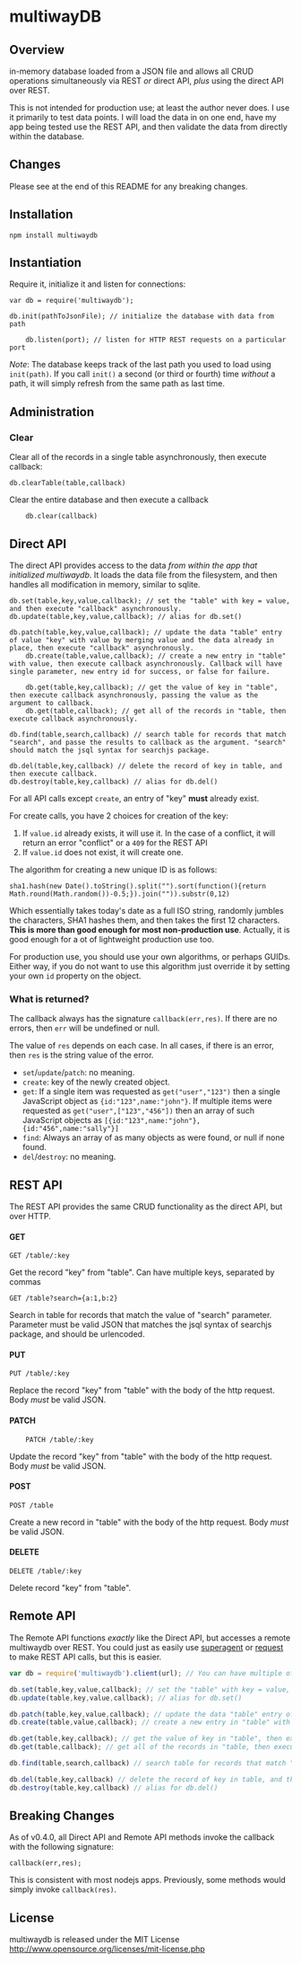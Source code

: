 # multiwayDB

## Overview
in-memory database loaded from a JSON file and allows all CRUD operations simultaneously via REST *or* direct API, *plus* using the direct API over REST.

This is not intended for production use; at least the author never does. I use it primarily to test data points. I will
load the data in on one end, have my app being tested use the REST API, and then validate the data from directly within the
database.


## Changes 
Please see at the end of this README for any breaking changes.

## Installation

    npm install multiwaydb
		


## Instantiation
Require it, initialize it and listen for connections:

    var db = require('multiwaydb');

    db.init(pathToJsonFile); // initialize the database with data from path
		
		db.listen(port); // listen for HTTP REST requests on a particular port
		
		

*Note*: The database keeps track of the last path you used to load using `init(path)`. If you call `init()` a second (or third or fourth) time *without* a path, it will simply refresh from the same path as last time.

## Administration

### Clear
Clear all of the records in a single table asynchronously, then execute callback:

    db.clearTable(table,callback)

Clear the entire database and then execute a callback

		db.clear(callback)


## Direct API
The direct API provides access to the data *from within the app that initialized multiwaydb*. It loads the data file from the filesystem, and then handles all modification in memory, similar to sqlite.


    db.set(table,key,value,callback); // set the "table" with key = value, and then execute "callback" asynchronously. 
    db.update(table,key,value,callback); // alias for db.set()

    db.patch(table,key,value,callback); // update the data "table" entry of value "key" with value by merging value and the data already in place, then execute "callback" asynchronously.
		db.create(table,value,callback); // create a new entry in "table" with value, then execute callback asynchronously. Callback will have single parameter, new entry id for success, or false for failure.
    
		db.get(table,key,callback); // get the value of key in "table", then execute callback asynchronously, passing the value as the argument to callback.
		db.get(table,callback); // get all of the records in "table, then execute callback asynchronously.

    db.find(table,search,callback) // search table for records that match "search", and passe the results to callback as the argument. "search" should match the jsql syntax for searchjs package.

    db.del(table,key,callback) // delete the record of key in table, and then execute callback.
    db.destroy(table,key,callback) // alias for db.del()


For all API calls except `create`, an entry of "key" **must** already exist.

For create calls, you have 2 choices for creation of the key:

1. If `value.id` already exists, it will use it. In the case of a conflict, it will return an error "conflict" or a `409` for the REST API
2. If `value.id` does not exist, it will create one.

The algorithm for creating a new unique ID is as follows:

    sha1.hash(new Date().toString().split("").sort(function(){return Math.round(Math.random())-0.5;}).join("")).substr(0,12)
		
Which essentially takes today's date as a full ISO string, randomly jumbles the characters, SHA1 hashes them, and then takes the first 12 characters. **This is more than good enough for most non-production use**. Actually, it is good enough for a ot of lightweight production use too.

For production use, you should use your own algorithms, or perhaps GUIDs. Either way, if you do not want to use this algorithm just override it by setting your own `id` property on the object.


### What is returned?

The callback always has the signature `callback(err,res)`. If there are no errors, then `err` will be undefined or null.

The value of `res` depends on each case. In all cases, if there is an error, then `res` is the string value of the error.

* `set`/`update`/`patch`: no meaning.
* `create`: key of the newly created object.
* `get`: If a single item was requested as `get("user","123")` then a single JavaScript object as `{id:"123",name:"john"}`. If multiple items were requested as `get("user",["123","456"])` then an array of such JavaScript objects as `[{id:"123",name:"john"},{id:"456",name:"sally"}]`
* `find`: Always an array of as many objects as were found, or null if none found.
* `del`/`destroy`: no meaning.


## REST API
The REST API provides the same CRUD functionality as the direct API, but over HTTP.

#### GET
    GET /table/:key

Get the record "key" from "table". Can have multiple keys, separated by commas

    GET /table?search={a:1,b:2}

Search in table for records that match the value of "search" parameter. Parameter must be valid JSON that matches the jsql syntax of searchjs package, and should be urlencoded.


#### PUT
    PUT /table/:key
		
Replace the record "key" from "table" with the body of the http request. Body *must* be valid JSON.

#### PATCH
    
		PATCH /table/:key
		
Update the record "key" from "table" with the body of the http request. Body *must* be valid JSON.


#### POST
    POST /table
		
Create a new record in "table" with the body of the http request. Body *must* be valid JSON.

#### DELETE
    DELETE /table/:key
		
Delete record "key" from "table".


## Remote API
The Remote API functions *exactly* like the Direct API, but accesses a remote multiwaydb over REST. You could just as easily use [superagent](http://visionmedia.github.io/superagent/) or [request](https://github.com/mikeal/request) to make REST API calls, but this is easier.


````JavaScript
var db = require('multiwaydb').client(url); // You can have multiple of these, if you want

db.set(table,key,value,callback); // set the "table" with key = value, and then execute "callback" asynchronously. 
db.update(table,key,value,callback); // alias for db.set()

db.patch(table,key,value,callback); // update the data "table" entry of value "key" with value by merging value and the data already in place, then execute "callback" asynchronously.
db.create(table,value,callback); // create a new entry in "table" with value, then execute callback asynchronously. Callback will have single parameter, new entry id for success, or false for failure.

db.get(table,key,callback); // get the value of key in "table", then execute callback asynchronously, passing the value as the argument to callback.
db.get(table,callback); // get all of the records in "table, then execute callback asynchronously.

db.find(table,search,callback) // search table for records that match "search", and passe the results to callback as the argument. "search" should match the jsql syntax for searchjs package.

db.del(table,key,callback) // delete the record of key in table, and then execute callback.
db.destroy(table,key,callback) // alias for db.del()
````


## Breaking Changes
As of v0.4.0, all Direct API and Remote API methods invoke the callback with the following signature:


    callback(err,res);
		
This is consistent with most nodejs apps. Previously, some methods would simply invoke `callback(res)`.


## License
multiwaydb is released under the MIT License http://www.opensource.org/licenses/mit-license.php
